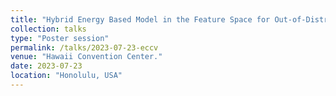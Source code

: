 ```yaml
---
title: "Hybrid Energy Based Model in the Feature Space for Out-of-Distribution Detection"
collection: talks
type: "Poster session"
permalink: /talks/2023-07-23-eccv
venue: "Hawaii Convention Center."
date: 2023-07-23
location: "Honolulu, USA"
---
```


